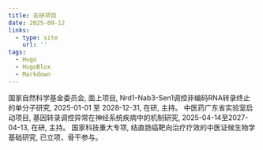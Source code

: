 ```yaml
---
title: 在研项目
date: 2025-09-12
links:
  - type: site
    url: ''
tags:
  - Hugo
  - HugoBlox
  - Markdown
---
```


国家自然科学基金委员会, 面上项目, Nrd1-Nab3-Sen1调控非编码RNA转录终止的单分子研究, 2025-01-01 至 2028-12-31, 在研, 主持。
中医药广东省实验室启动项目, 基因转录调控异常在神经系统疾病中的机制研究, 2025-04-14至2027-04-13, 在研, 主持。
国家科技重大专项, 结直肠癌靶向治疗疗效的中医证候生物学基础研究, 已立项，骨干参与。

<!--more-->

